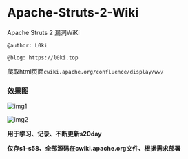 # Apache-Struts-2-Wiki
Apache Struts 2 漏洞WiKi

`@author: L0ki`

`@blog: https://l0ki.top`

爬取html页面`cwiki.apache.org/confluence/display/ww/ `

### 效果图

![img1](https://l0ki-town.oss-cn-beijing.aliyuncs.com/l0ki.top/image-20200814133157603.png)

![img2](https://l0ki-town.oss-cn-beijing.aliyuncs.com/l0ki.top/image-20200814132436305.png)

**用于学习、记录、不断更新s20day**

**仅存s1-s58、全部源码在cwiki.apache.org文件、根据需求部署**
